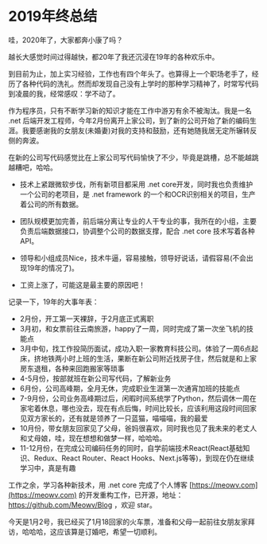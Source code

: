 # 2019年终总结

哇，2020年了，大家都奔小康了吗？

越长大感觉时间过得越快，都20年了我还沉浸在19年的各种欢乐中。

到目前为止，加上实习经验，工作也有四个年头了。也算得上一个职场老手了，经历了各种代码的洗礼。然而却发现自己没有上学时的那种学习精神了，时常写代码到凌晨的我，经常感叹：学不动了。

作为程序员，只有不断学习新的知识才能在工作中游刃有余不被淘汰。我是一名 .net 后端开发工程师，今年2月份离开上家公司，到了新的公司开始了新的编码生涯。我要感谢我的女朋友(未婚妻)对我的支持和鼓励，还有她随我居无定所辗转反侧的奔波。

在新的公司写代码感觉比在上家公司写代码愉快了不少，毕竟是跳槽，总不能越跳越糟吧，哈哈。

- 技术上紧跟微软步伐，所有新项目都采用 .net core开发，同时我也负责维护一个公司的老项目，是 .net framework 的一个和OCR识别相关的项目，生产着公司的所有数据。

- 团队规模更加完善，前后端分离让专业的人干专业的事，我所在的小组，主要负责后端数据接口，协调整个公司的数据支撑，配合 .net core 技术写着各种API。

- 领导和小组成员Nice，技术牛逼，容易接触，领导好说话，请假容易(不会出现19年的情况了)。

- 工资上涨了，可能这是最主要的原因吧！

记录一下，19年的大事年表：

- 2月份，开工第一天裸辞，于2月底正式离职
- 3月初，和女票前往云南旅游，happy了一周，同时完成了第一次坐飞机的技能点
- 3月中旬，找工作投简历面试，成功入职一家教育科技公司。体验了一周6点起床，挤地铁两小时上班的生活，果断在新公司附近找房子住，然后就是和上家房东退租，各种来回跑搬家等琐事
- 4-5月份，按部就班在新公司写代码，了解新业务
- 6月份，公司高峰期，全月无休，完成职业生涯第一次通宵加班的技能点
- 7-9月份，公司业务高峰期过后，闲暇时间系统学了Python，然后调休一周在家宅着休息，哪也没去，现在有点后悔，时间比较长，应该利用这段时间回家见双方家长的，还有就是领养了一只蓝猫，喵喵喵，我的最爱
- 10月份，带女朋友回家见了父母，爸妈很喜欢，同时我也见了我未来的老丈人和丈母娘，哇，现在想想和做梦一样，哈哈哈。
- 11-12月份，在完成公司编码任务的同时，自学前端技术React(React基础知识、Redux、React Router、React Hooks、Next.js等等)，到现在仍在继续学习中，真是有趣

工作之余，学习各种新技术，用 .net core 完成了个人博客 [https://meowv.com](https://meowv.com) 的开发重构工作，已开源，地址：https://github.com/Meowv/Blog ，欢迎 star。

今天是1月2号，我已经买了1月18回家的火车票，准备和父母一起前往女朋友家拜访，哈哈哈，这应该算是订婚吧，希望一切顺利。
